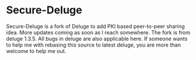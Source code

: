 Secure-Deluge
=============

Secure-Deluge is a fork of Deluge to add PKI based peer-to-peer sharing idea. More updates coming as soon as I reach somewhere. The fork is from deluge 1.3.5. All bugs in deluge are also applicable here. If someone wants to help me with rebasing this source to latest deluge, you are more than welcome to help me out.
